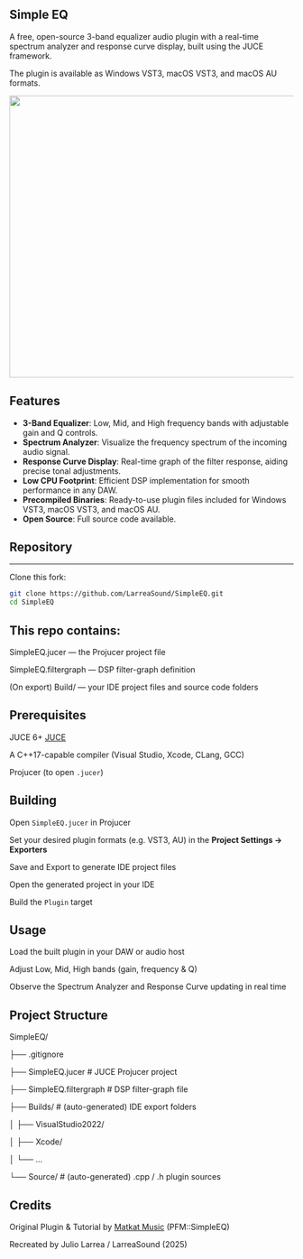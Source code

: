 ## Simple EQ

<p>A free, open-source 3-band equalizer audio plugin with a real-time spectrum analyzer and response curve display, built using the JUCE framework.<p>

<p>The plugin is available as Windows VST3, macOS VST3, and macOS AU formats.<p>

<img src="https://github.com/user-attachments/assets/7cf3e679-8b7d-4a35-99b1-08b59001f2b8" width="600" height="500">

## Features

<ul>
  <li><strong>3-Band Equalizer</strong>: Low, Mid, and High frequency bands with adjustable gain and Q controls.</li>
  <li><strong>Spectrum Analyzer</strong>: Visualize the frequency spectrum of the incoming audio signal.</li>
  <li><strong>Response Curve Display</strong>: Real-time graph of the filter response, aiding precise tonal adjustments.</li>
  <li><strong>Low CPU Footprint</strong>: Efficient DSP implementation for smooth performance in any DAW.</li>
  <li><strong>Precompiled Binaries</strong>: Ready-to-use plugin files included for Windows VST3, macOS VST3, and macOS AU.</li>
  <li><strong>Open Source</strong>: Full source code available.</li>
</ul>

## Repository

---

Clone this fork:

```bash
git clone https://github.com/LarreaSound/SimpleEQ.git
cd SimpleEQ 
```

## This repo contains:

SimpleEQ.jucer — the Projucer project file

SimpleEQ.filtergraph — DSP filter-graph definition

(On export) Build/ — your IDE project files and source code folders

## Prerequisites

JUCE 6+ [JUCE](https://juce.com/)

A C++17-capable compiler (Visual Studio, Xcode, CLang, GCC)

Projucer (to open ```.jucer```)

## Building
Open ```SimpleEQ.jucer``` in Projucer

Set your desired plugin formats (e.g. VST3, AU) in the <strong>Project Settings → Exporters</strong>

Save and Export to generate IDE project files

Open the generated project in your IDE

Build the ```Plugin``` target

## Usage
Load the built plugin in your DAW or audio host

Adjust Low, Mid, High bands (gain, frequency & Q)

Observe the Spectrum Analyzer and Response Curve updating in real time

## Project Structure

SimpleEQ/

├── .gitignore

├── SimpleEQ.jucer              # JUCE Projucer project

├── SimpleEQ.filtergraph        # DSP filter-graph file

├── Builds/                     # (auto-generated) IDE export folders

│     ├── VisualStudio2022/

│     ├── Xcode/

│     └── …

└── Source/                     # (auto-generated) .cpp / .h plugin sources

## Credits
Original Plugin & Tutorial by [Matkat Music](https://www.programmingformusicians.com/) (PFM::SimpleEQ) 

Recreated by Julio Larrea / LarreaSound (2025)
